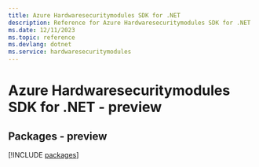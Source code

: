 ```yaml
---
title: Azure Hardwaresecuritymodules SDK for .NET
description: Reference for Azure Hardwaresecuritymodules SDK for .NET
ms.date: 12/11/2023
ms.topic: reference
ms.devlang: dotnet
ms.service: hardwaresecuritymodules
---
```

# Azure Hardwaresecuritymodules SDK for .NET - preview
## Packages - preview
[!INCLUDE [packages](hardwaresecuritymodules-index.md)]